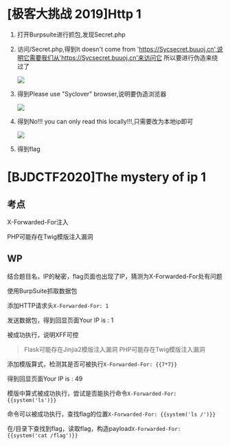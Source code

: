 # [极客大挑战 2019]Http 1

1. 打开Burpsuite进行抓包,发现Secret.php
2. 访问/Secret.php,得到It doesn't come from 'https://Sycsecret.buuoj.cn',说明它需要我们从'https://Sycsecret.buuoj.cn'来访问它
   所以要进行伪造来绕过了

    ![](https://s21.ax1x.com/2024/04/06/pFqsUhT.png)
3. 得到Please use "Syclover" browser,说明要伪造浏览器

    ![](https://s21.ax1x.com/2024/04/06/pFqs0c4.png)
4. 得到No!!! you can only read this locally!!!,只需要改为本地ip即可

    ![](https://s21.ax1x.com/2024/04/06/pFqsgN6.png)
5. 得到flag

# [BJDCTF2020]The mystery of ip 1

## 考点
X-Forwarded-For注入

PHP可能存在Twig模版注入漏洞

## WP

结合题目名，IP的秘密，flag页面也出现了IP，猜测为X-Forwarded-For处有问题

使用BurpSuite抓取数据包

添加HTTP请求头`X-Forwarded-For: 1`

发送数据包，得到回显页面Your IP is : 1

被成功执行，说明XFF可控

>Flask可能存在Jinjia2模版注入漏洞
>PHP可能存在Twig模版注入漏洞

添加模版算式，检测其是否可被执行`X-Forwarded-For: {{7*7}}`

得到回显页面Your IP is : 49	

模版中算式被成功执行，尝试是否能执行命令`X-Forwarded-For: {{system('ls')}}`

命令可以被成功执行，查找flag的位置`X-Forwarded-For: {{system('ls /')}}`

在/目录下查找到flag，读取flag，构造payload`X-Forwarded-For: {{system('cat /flag')}}`
